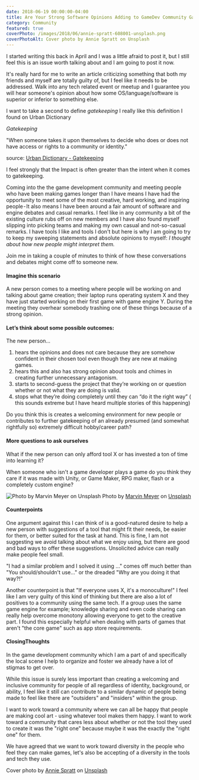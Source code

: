 ```yaml
---
date: 2018-06-19 00:00:00-04:00
title: Are Your Strong Software Opinions Adding to GameDev Community Gatekeeping?
category: Community
featured: true
coverPhoto: /images/2018/06/annie-spratt-608001-unsplash.png
coverPhotoAlt: Cover photo by Annie Spratt on Unsplash
---
```


I started writing this back in April and I was a little afraid to post it, but I still feel this is an issue worth talking about and I am going to post it now.

It's really hard for me to write an article criticizing something that both my friends and myself are totally guilty of, but I feel like it needs to be addressed. Walk into any tech related event or meetup and I guarantee you will hear someone's opinion about how some OS/language/software is superior or inferior to something else.

I want to take a second to define *gatekeeping*
I really like this definition I found on Urban Dictionary

*Gatekeeping*

"When someone takes it upon themselves to decide who does or does not have access or rights to a community or identity."

source: [Urban Dictionary - Gatekeeping](https://www.urbandictionary.com/define.php?term=Gatekeeping)

I feel strongly that the Impact is often greater than the intent when it comes to gatekeeping.

Coming into the the game development community and meeting people who have been making games longer than I have means I have had the opportunity to meet some of the most creative, hard working, and inspiring people - It also means I have been around a fair amount of software and engine debates and casual remarks. I feel like in any community a bit of the existing culture rubs off on new members and I have also found myself slipping into picking teams and making my own casual and not-so-casual remarks. I have tools I like and tools I don't but here is why I am going to try to keep my sweeping statements and absolute opinions to myself: *I thought about how new people might interpret them.*

Join me in taking a couple of minutes to think of how these conversations and debates might come off to someone new.


#### Imagine this scenario

A new person comes to a meeting where people will be working on and talking about game creation; their laptop runs operating system X and they have just started working on their first game with game engine Y. During the meeting they overhear somebody trashing one of these things because of a strong opinion.

#### Let’s think about some possible outcomes:
The new person...

1. hears the opinions and does not care because they are somehow confident in their chosen tool even though they are new at making games.
2. hears this and also has strong opinion about tools and chimes in creating further unnecessary antagonism.
3. starts to second-guess the project that they’re working on or question whether or not what they are doing is valid.
4. stops what they’re doing completely until they can “do it the right way” ( this sounds extreme but I have heard multiple stories of this happening)

Do you think this is creates a welcoming environment for new people or contributes to further gatekeeping of an already presumed (and somewhat rightfully so) extremely difficult hobby/career path?


#### More questions to ask ourselves

What if the new person can only afford tool X or has invested a ton of time into learning it?

When someone who isn't a game developer plays a game do you think they care if it was made with Unity, or Game Maker, RPG maker, flash or a completely custom engine?

![Photo by Marvin Meyer on Unsplash](/images/2018/06/marvin-meyer-571072-unsplash.png)
Photo by [Marvin Meyer](https://unsplash.com/@marvelous) on [Unsplash](https://unsplash.com/)


#### Counterpoints

One argument against this I can think of is a good-natured desire to help a new person with suggestions of a tool that might fit their needs, be easier for them, or better suited for the task at hand. This is fine, I am not suggesting we avoid talking about what we enjoy using, but there are good and bad ways to offer these suggestions. Unsolicited advice can really make people feel small.

"I had a similar problem and I solved it using …" comes off much better than "You should/shouldn't use…" or the dreaded "Why are you doing it that way?!"

Another counterpoint is that "If everyone uses X, it's a monoculture!" I feel like I am very guilty of this kind of thinking but there are also a lot of positives to a community using the same tech. If a group uses the same game engine for example; knowledge sharing and even code sharing can really help overcome monotony allowing everyone to get to the creative part. I found this especially helpful when dealing with parts of games that aren't "the core game" such as app store requirements.

#### ClosingThoughts

In the game development community which I am a part of and specifically the local scene I help to organize and foster we already have a lot of stigmas to get over.

While this issue is surely less important than creating a welcoming and inclusive community for people of all regardless of identity, background, or ability, I feel like it still can contribute to a similar dynamic of people being made to feel like there are "outsiders" and "insiders" within the group.

I want to work toward a community where we can all be happy that people are making cool art - using whatever tool makes them happy. I want to work toward a community that cares less about whether or not the tool they used to create it was the "right one" because maybe it was the exactly the "right one" for them.

We have agreed that we want to work toward diversity in the people who feel they can make games, let's also be accepting of a diversity in the tools and tech they use.


Cover photo by [Annie Spratt](https://unsplash.com/@anniespratt) on [Unsplash](https://unsplash.com/)
